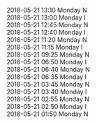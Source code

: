 2018-05-21 13:10 Monday  N  
2018-05-21 13:00 Monday  I  
2018-05-21 12:45 Monday  N  
2018-05-21 12:40 Monday  I  
2018-05-21 11:20 Monday  N  
2018-05-21 11:15 Monday  I  
2018-05-21 09:25 Monday  N  
2018-05-21 06:50 Monday  I  
2018-05-21 06:40 Monday  N  
2018-05-21 06:35 Monday  I  
2018-05-21 03:45 Monday  N  
2018-05-21 03:40 Monday  I  
2018-05-21 02:55 Monday  N  
2018-05-21 02:50 Monday  I  
2018-05-21 01:50 Monday  N  
